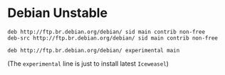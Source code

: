 # Debian Unstable

    deb http://ftp.br.debian.org/debian/ sid main contrib non-free
    deb-src http://ftp.br.debian.org/debian/ sid main contrib non-free

    deb http://ftp.br.debian.org/debian/ experimental main



(The `experimental` line is just to install latest `Iceweasel`)
